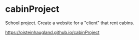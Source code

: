 # cabinProject
School project. Create a website for a "client" that rent cabins.

https://oisteinhaugland.github.io/cabinProject
